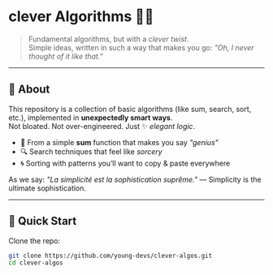 # clever Algorithms 🧠✨  

> Fundamental algorithms, but with a *clever twist*.  
> Simple ideas, written in such a way that makes you go: *"Oh, I never thought of it like that."*  

---

## 🌟 About  
This repository is a collection of basic algorithms (like sum, search, sort, etc.), implemented in **unexpectedly smart ways**.  
Not bloated. Not over-engineered. Just ✨ *elegant logic*.  

- 🧮 From a simple **sum** function that makes you say *"genius"*  
- 🔍 Search techniques that feel like *sorcery*  
- 🌀 Sorting with patterns you’ll want to copy & paste everywhere  

As we say: *"La simplicité est la sophistication suprême."* — Simplicity is the ultimate sophistication.  

---

## 🚀 Quick Start  

Clone the repo:  

```bash
git clone https://github.com/young-devs/clever-algos.git
cd clever-algos
